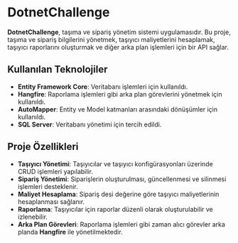 # DotnetChallenge

**DotnetChallenge**, taşıma ve sipariş yönetim sistemi uygulamasıdır. Bu proje, taşıma ve sipariş bilgilerini yönetmek, taşıyıcı maliyetlerini hesaplamak, taşıyıcı raporlarını oluşturmak ve diğer arka plan işlemleri için bir API sağlar.

## Kullanılan Teknolojiler

- **Entity Framework Core**: Veritabanı işlemleri için kullanıldı.
- **Hangfire**: Raporlama işlemleri gibi arka plan görevlerini yönetmek için kullanıldı.
- **AutoMapper**: Entity ve Model katmanları arasındaki dönüşümler için kullanıldı.
- **SQL Server**: Veritabanı yönetimi için tercih edildi.

## Proje Özellikleri

- **Taşıyıcı Yönetimi**: Taşıyıcılar ve taşıyıcı konfigürasyonları üzerinde CRUD işlemleri yapılabilir.
- **Sipariş Yönetimi**: Siparişlerin oluşturulması, güncellenmesi ve silinmesi işlemleri desteklenir.
- **Maliyet Hesaplama**: Sipariş desi değerine göre taşıyıcı maliyetlerinin hesaplanması sağlanır.
- **Raporlama**: Taşıyıcılar için raporlar düzenli olarak oluşturulabilir ve izlenebilir.
- **Arka Plan Görevleri**: Raporlama işlemleri gibi zaman alıcı görevler arka planda **Hangfire** ile yönetilmektedir.
